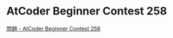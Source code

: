 AtCoder Beginner Contest 258
===

[問題 - AtCoder Beginner Contest 258](https://atcoder.jp/contests/abc258/tasks)